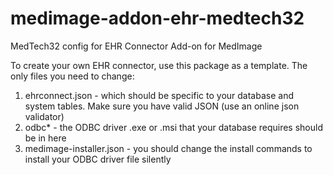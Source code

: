 # medimage-addon-ehr-medtech32
MedTech32 config for EHR Connector Add-on for MedImage

To create your own EHR connector, use this package as a template. The only files
you need to change:

1. ehrconnect.json    - which should be specific to your database and system tables. Make sure you have valid JSON (use an online json validator)
2. odbc\*             - the ODBC driver .exe or .msi that your database requires should be in here
3. medimage-installer.json    - you should change the install commands to install your ODBC driver file silently